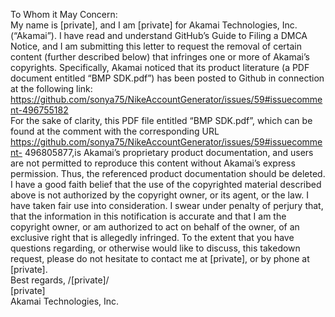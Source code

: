 To Whom it May Concern:  
My name is [private], and I am [private] for Akamai Technologies, Inc. (“Akamai”). I have read and understand GitHub’s Guide to Filing a DMCA Notice, and I am submitting this letter to request the removal of certain content (further described below) that infringes one or more of Akamai’s copyrights. Specifically, Akamai noticed that its product literature (a PDF document entitled “BMP SDK.pdf”) has been posted to Github in connection at the following link:  
https://github.com/sonya75/NikeAccountGenerator/issues/59#issuecomment-496755182  
For the sake of clarity, this PDF file entitled “BMP SDK.pdf”, which can be found at the comment with
the corresponding URL  
https://github.com/sonya75/NikeAccountGenerator/issues/59#issuecomment- 496805877,is Akamai’s proprietary product documentation, and users are not permitted to reproduce this content without Akamai’s express permission. Thus, the referenced product documentation should be deleted. I have a good faith belief that the use of the copyrighted material described above is not authorized by the copyright owner, or its agent, or the law. I have taken fair use into consideration. I swear under penalty of perjury that, that the information in this notification is accurate and that I am the copyright owner, or am authorized to act on behalf of the owner, of an exclusive right that is allegedly infringed. To the extent that you have questions regarding, or otherwise would like to discuss, this takedown request, please do not hesitate to contact me at [private], or by phone at [private].  
Best regards, /[private]/  
[private]  
Akamai Technologies, Inc.
